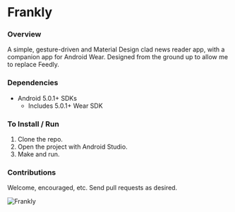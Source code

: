 # Frankly
### Overview
A simple, gesture-driven and Material Design clad news reader app, with a companion app for Android Wear. Designed from the ground up to allow me to replace Feedly.

### Dependencies
* Android 5.0.1+ SDKs
  * Includes 5.0.1+ Wear SDK
  
### To Install / Run
1. Clone the repo.
2. Open the project with Android Studio.
3. Make and run.

### Contributions
Welcome, encouraged, etc. Send pull requests as desired.

![Frankly](https://pbs.twimg.com/media/CITzgdIUwAAHFRV.png:large)
